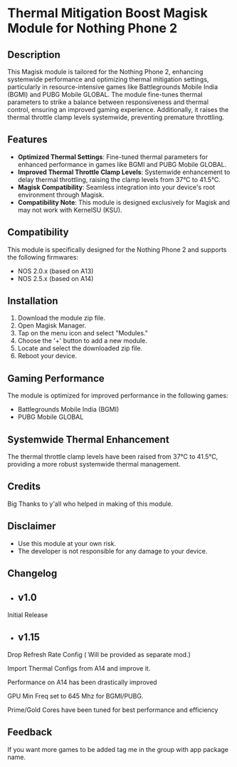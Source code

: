 # Thermal Mitigation Boost Magisk Module for Nothing Phone 2

## Description

This Magisk module is tailored for the Nothing Phone 2, enhancing systemwide performance and optimizing thermal mitigation settings, particularly in resource-intensive games like Battlegrounds Mobile India (BGMI) and PUBG Mobile GLOBAL. The module fine-tunes thermal parameters to strike a balance between responsiveness and thermal control, ensuring an improved gaming experience. Additionally, it raises the thermal throttle clamp levels systemwide, preventing premature throttling.

## Features

- **Optimized Thermal Settings**: Fine-tuned thermal parameters for enhanced performance in games like BGMI and PUBG Mobile GLOBAL.
- **Improved Thermal Throttle Clamp Levels**: Systemwide enhancement to delay thermal throttling, raising the clamp levels from 37°C to 41.5°C.
- **Magisk Compatibility**: Seamless integration into your device's root environment through Magisk.
- **Compatibility Note**: This module is designed exclusively for Magisk and may not work with KernelSU (KSU).

## Compatibility

This module is specifically designed for the Nothing Phone 2 and supports the following firmwares:

- NOS 2.0.x (based on A13)
- NOS 2.5.x (based on A14)

## Installation

1. Download the module zip file.
2. Open Magisk Manager.
3. Tap on the menu icon and select "Modules."
4. Choose the '+' button to add a new module.
5. Locate and select the downloaded zip file.
6. Reboot your device.

## Gaming Performance

The module is optimized for improved performance in the following games:

- Battlegrounds Mobile India (BGMI)
- PUBG Mobile GLOBAL

## Systemwide Thermal Enhancement

The thermal throttle clamp levels have been raised from 37°C to 41.5°C, providing a more robust systemwide thermal management.

## Credits

Big Thanks to y'all who helped in making of this module.

## Disclaimer

- Use this module at your own risk.
- The developer is not responsible for any damage to your device.


## Changelog

* v1.0
  -----

 Initial Release
 

 * v1.15
   -----

Drop Refresh Rate Config ( Will be provided as separate mod.)

Import Thermal Configs from A14 and improve it.

Performance on A14 has been drastically improved

GPU Min Freq set to 645 Mhz for BGMI/PUBG.

Prime/Gold Cores have been tuned for best performance and efficiency 

## Feedback

If you want more games to be added tag me in the group with app package name.

